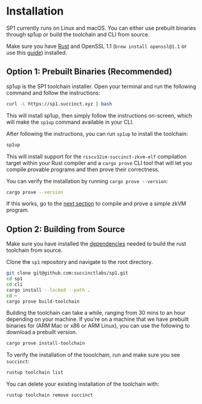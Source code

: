 # Installation

SP1 currently runs on Linux and macOS. You can either use prebuilt binaries through sp1up or
build the toolchain and CLI from source.

Make sure you have [Rust](https://www.rust-lang.org/tools/install) and OpenSSL 1.1 (`brew install openssl@1.1` or use this [guide](https://askubuntu.com/questions/1102803/how-to-upgrade-openssl-1-1-0-to-1-1-1-in-ubuntu-18-04)) installed.

## Option 1: Prebuilt Binaries (Recommended)

sp1up is the SP1 toolchain installer. Open your terminal and run the following command and follow the instructions:

```bash
curl -L https://sp1.succinct.xyz | bash
```

This will install sp1up, then simply follow the instructions on-screen, which will make the `sp1up` command available in your CLI.

After following the instructions, you can run `sp1up` to install the toolchain:

```bash
sp1up
```

This will install support for the `riscv32im-succinct-zkvm-elf` compilation target within your Rust compiler
and a `cargo prove` CLI tool that will let you compile provable programs and then prove their correctness. 

You can verify the installation by running `cargo prove --version`:

```bash
cargo prove --version
```

If this works, go to the [next section](./quickstart.md) to compile and prove a simple zkVM program.

## Option 2: Building from Source

Make sure you have installed the [dependencies](https://github.com/rust-lang/rust/blob/master/INSTALL.md#dependencies) needed to build the rust toolchain from source.

Clone the `sp1` repository and navigate to the root directory. 

```bash
git clone git@github.com:succinctlabs/sp1.git
cd sp1
cd cli
cargo install --locked --path .
cd ~
cargo prove build-toolchain
```

Building the toolchain can take a while, ranging from 30 mins to an hour depending on your machine. If you're on a machine that we have prebuilt binaries for (ARM Mac or x86 or ARM Linux), you can use the following to download a prebuilt version.
```bash
cargo prove install-toolchain
```

To verify the installation of the tooolchain, run and make sure you see `succinct`:

```bash
rustup toolchain list
```

You can delete your existing installation of the toolchain with:

```bash
rustup toolchain remove succinct
```
